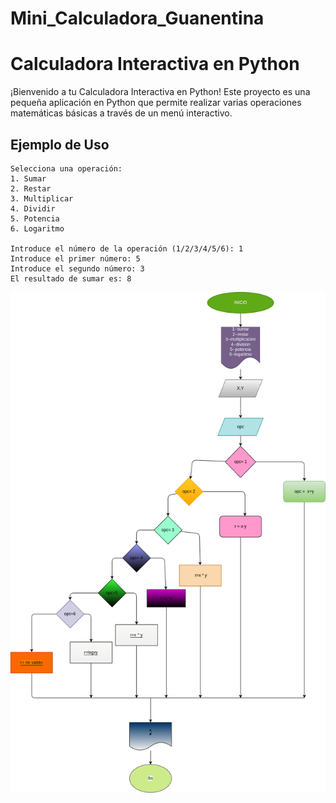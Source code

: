 # Mini_Calculadora_Guanentina 

# Calculadora Interactiva en Python

¡Bienvenido a tu Calculadora Interactiva en Python! Este proyecto es una pequeña aplicación en Python que permite realizar varias operaciones matemáticas básicas a través de un menú interactivo.


## Ejemplo de Uso

```
Selecciona una operación:
1. Sumar
2. Restar
3. Multiplicar
4. Dividir
5. Potencia
6. Logaritmo

Introduce el número de la operación (1/2/3/4/5/6): 1
Introduce el primer número: 5
Introduce el segundo número: 3
El resultado de sumar es: 8
```
![""](./diageama.png)